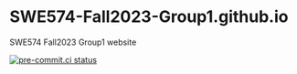 # SWE574-Fall2023-Group1.github.io

SWE574 Fall2023 Group1 website

[![pre-commit.ci status](https://results.pre-commit.ci/badge/github/SWE574-Fall2023-Group1/SWE574-Fall2023-Group1.github.io/main.svg)](https://results.pre-commit.ci/latest/github/SWE574-Fall2023-Group1/SWE574-Fall2023-Group1.github.io/main)
